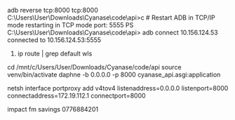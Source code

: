 adb reverse tcp:8000 tcp:8000
C:\Users\User\Downloads\Cyanase\code\api>c # Restart ADB in TCP/IP mode
restarting in TCP mode port: 5555
PS C:\Users\User\Downloads\Cyanase\code\api> adb connect 10.156.124.53
connected to 10.156.124.53:5555

1. ip route | grep default   wls

cd /mnt/c/Users/User/Downloads/Cyanase/code/api
source venv/bin/activate
 daphne -b 0.0.0.0 -p 8000 cyanase_api.asgi:application

 netsh interface portproxy add v4tov4 listenaddress=0.0.0.0 listenport=8000 connectaddress=172.19.112.1 connectport=8000

 impact fm savings  0776884201


